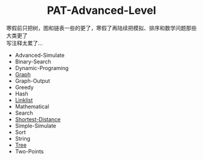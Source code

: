 <h1 align = "center">PAT-Advanced-Level</h1>

寒假前只把树，图和链表一些的更了，寒假了再陆续把模拟、排序和数学问题那些大类更了<br>写注释太累了...
* Advanced-Simulate
* Binary-Search
* Dynamic-Programing
* [Graph](https://github.com/LT-IssacF/PAT-Advanced-Level/tree/main/Graph)
* Graph-Output
* Greedy
* Hash
* [Linklist](https://github.com/LT-IssacF/PAT-Advanced-Level/tree/main/Linklist)
* Mathematical
* Search
* [Shortest-Distance](https://github.com/LT-IssacF/PAT-Advanced-Level/tree/main/Shortest-Distance)
* Simple-Simulate
* Sort
* String
* [Tree](https://github.com/LT-IssacF/PAT-Advanced-Level/tree/main/Tree)
* Two-Points
